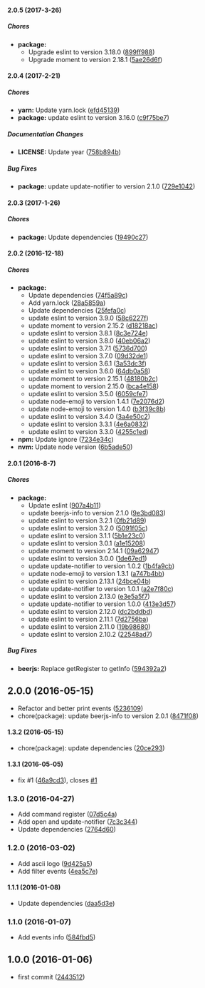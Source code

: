 #### 2.0.5 (2017-3-26)

##### Chores

* **package:**
  * Upgrade eslint to version 3.18.0 ([899ff988](https://github.com/lgaticaq/beerjs-cli/commit/899ff988ff89cae68c3ac315002ec8dffbd7bafe))
  * Upgrade moment to version 2.18.1 ([5ae26d6f](https://github.com/lgaticaq/beerjs-cli/commit/5ae26d6f968035fa502e6db981f8009c0dd3c7cf))

#### 2.0.4 (2017-2-21)

##### Chores

* **yarn:** Update yarn.lock ([efd45139](https://github.com/lgaticaq/beerjs-cli/commit/efd4513983f318ab87c3e66f4f2b27577f3b74d8))
* **package:** update eslint to version 3.16.0 ([c9f75be7](https://github.com/lgaticaq/beerjs-cli/commit/c9f75be71cee988a02fa22fe79b43251ad905bab))

##### Documentation Changes

* **LICENSE:** Update year ([758b894b](https://github.com/lgaticaq/beerjs-cli/commit/758b894b7405abe6baf8c57ce4fa001b5b33b5f5))

##### Bug Fixes

* **package:** update update-notifier to version 2.1.0 ([729e1042](https://github.com/lgaticaq/beerjs-cli/commit/729e1042ca0bf9673160b63f1b0b1dc3b2974b28))

#### 2.0.3 (2017-1-26)

##### Chores

* **package:** Update dependencies ([19490c27](https://github.com/lgaticaq/beerjs-cli/commit/19490c273b6623f6f816bccd9bc7dc5e045f00db))

#### 2.0.2 (2016-12-18)

##### Chores

* **package:**
  * Update dependencies ([74f5a89c](https://github.com/lgaticaq/beerjs-cli/commit/74f5a89c15ffa706c17511631d20ad066bd37066))
  * Add yarn.lock ([28a5859a](https://github.com/lgaticaq/beerjs-cli/commit/28a5859ae1aba963889ccacfee261214dc9c4bb1))
  * Update dependencies ([25fefa0c](https://github.com/lgaticaq/beerjs-cli/commit/25fefa0c4b618a6ed0466f57d541e451e631088a))
  * update eslint to version 3.9.0 ([58c6227f](https://github.com/lgaticaq/beerjs-cli/commit/58c6227f0c3b8d35a8aa463b9a5f8002235c31e2))
  * update moment to version 2.15.2 ([d18218ac](https://github.com/lgaticaq/beerjs-cli/commit/d18218acbb197d9e1c25c03ab0d66ce6f9ff7fc9))
  * update eslint to version 3.8.1 ([8c3e724e](https://github.com/lgaticaq/beerjs-cli/commit/8c3e724e96f68a1e0ee3babf22c42ab504cd5c03))
  * update eslint to version 3.8.0 ([40eb06a2](https://github.com/lgaticaq/beerjs-cli/commit/40eb06a2ef2be4f9f145b549ecc078a2656f3588))
  * update eslint to version 3.7.1 ([5736d700](https://github.com/lgaticaq/beerjs-cli/commit/5736d700f13d45dd9b4cc1d8cf4b54f58d6aa821))
  * update eslint to version 3.7.0 ([09d32de1](https://github.com/lgaticaq/beerjs-cli/commit/09d32de131e4871ed24fd6a5fbdc1081af8ef3ed))
  * update eslint to version 3.6.1 ([3a53dc3f](https://github.com/lgaticaq/beerjs-cli/commit/3a53dc3fde3bcfb0f84fe865a827bf30978dfdbc))
  * update eslint to version 3.6.0 ([64db0a58](https://github.com/lgaticaq/beerjs-cli/commit/64db0a587f2f758d1caf1ac0f739cce2f7e534a5))
  * update moment to version 2.15.1 ([48180b2c](https://github.com/lgaticaq/beerjs-cli/commit/48180b2c95a8d0899db1893a8bc41b251161f200))
  * update moment to version 2.15.0 ([bca4e158](https://github.com/lgaticaq/beerjs-cli/commit/bca4e158d22fa420c5ce0e67869ae90fbe047bbd))
  * update eslint to version 3.5.0 ([6059cfe7](https://github.com/lgaticaq/beerjs-cli/commit/6059cfe7c9374bdf4a5a7d91e0d44f323a465822))
  * update node-emoji to version 1.4.1 ([7e2076d2](https://github.com/lgaticaq/beerjs-cli/commit/7e2076d2f750bc0abb801f9e4940f58881ccb6df))
  * update node-emoji to version 1.4.0 ([b3f39c8b](https://github.com/lgaticaq/beerjs-cli/commit/b3f39c8b139b5c426ea14fa363d87064494e0f91))
  * update eslint to version 3.4.0 ([3a4e50c2](https://github.com/lgaticaq/beerjs-cli/commit/3a4e50c21843da34470a9fcdb9b98d574f083401))
  * update eslint to version 3.3.1 ([4e6a0832](https://github.com/lgaticaq/beerjs-cli/commit/4e6a08322145d786a08a2905f8d821358f6646bf))
  * update eslint to version 3.3.0 ([4255c1ed](https://github.com/lgaticaq/beerjs-cli/commit/4255c1ed2758e2ef3ca52d93beb225e737f6b54b))
* **npm:** Update ignore ([7234e34c](https://github.com/lgaticaq/beerjs-cli/commit/7234e34cfdcc462733e3f7c2a805062b340dcaf6))
* **nvm:** Update node version ([6b5ade50](https://github.com/lgaticaq/beerjs-cli/commit/6b5ade50edce5d63b79c3a28dcd84a92a1441d08))

#### 2.0.1 (2016-8-7)

##### Chores

* **package:**
  * Update eslint ([907a4b11](https://github.com/lgaticaq/beerjs-cli/commit/907a4b118f932092154ca4cbddd6e59129b60dd2))
  * update beerjs-info to version 2.1.0 ([9e3bd083](https://github.com/lgaticaq/beerjs-cli/commit/9e3bd0838c488233ac0f141bec9ed9059196a45e))
  * update eslint to version 3.2.1 ([0fb21d89](https://github.com/lgaticaq/beerjs-cli/commit/0fb21d89d0028a32269cac68e097094449e8880d))
  * update eslint to version 3.2.0 ([5091f05c](https://github.com/lgaticaq/beerjs-cli/commit/5091f05c2ba026c29be5b98413aae52db51c4c26))
  * update eslint to version 3.1.1 ([5b1e23c0](https://github.com/lgaticaq/beerjs-cli/commit/5b1e23c0042faaebe7b864e6bf6cd24fb643e5b3))
  * update eslint to version 3.0.1 ([a1e15208](https://github.com/lgaticaq/beerjs-cli/commit/a1e15208d6cb252603296c5a1b0016cf5fa11a23))
  * update moment to version 2.14.1 ([09a62947](https://github.com/lgaticaq/beerjs-cli/commit/09a62947371960bdb82450a53cc6211d1e401a56))
  * update eslint to version 3.0.0 ([1de67ed1](https://github.com/lgaticaq/beerjs-cli/commit/1de67ed1792c946bcc73deb8c7c63d08c566ec18))
  * update update-notifier to version 1.0.2 ([1b4fa9cb](https://github.com/lgaticaq/beerjs-cli/commit/1b4fa9cbe4abd459bd9b9e500d6e4bcd1a7b7aa4))
  * update node-emoji to version 1.3.1 ([a747b4bb](https://github.com/lgaticaq/beerjs-cli/commit/a747b4bb92c8d2b615c58ad080eacb87cd481d54))
  * update eslint to version 2.13.1 ([24bce04b](https://github.com/lgaticaq/beerjs-cli/commit/24bce04b7426747c70c6699121c2157b442d5bfd))
  * update update-notifier to version 1.0.1 ([a2e7f80c](https://github.com/lgaticaq/beerjs-cli/commit/a2e7f80c59bbe42d69760092aabf6eb0f15107f3))
  * update eslint to version 2.13.0 ([e3e5a5f7](https://github.com/lgaticaq/beerjs-cli/commit/e3e5a5f79b86a46743d226bd9f893d9016e822e6))
  * update update-notifier to version 1.0.0 ([413e3d57](https://github.com/lgaticaq/beerjs-cli/commit/413e3d5778c27015bd986603023327d98ed1df0f))
  * update eslint to version 2.12.0 ([dc2bddbd](https://github.com/lgaticaq/beerjs-cli/commit/dc2bddbd7163f78c4e782c2de0ca68ccd24ab0c0))
  * update eslint to version 2.11.1 ([7d2756ba](https://github.com/lgaticaq/beerjs-cli/commit/7d2756bad1357a089b1abf946cc8fa7276be311b))
  * update eslint to version 2.11.0 ([19b98680](https://github.com/lgaticaq/beerjs-cli/commit/19b98680e827f4a998592d10b7a80b0b4f263f12))
  * update eslint to version 2.10.2 ([22548ad7](https://github.com/lgaticaq/beerjs-cli/commit/22548ad7ea3018275b58b45163e79ba21e667a9a))

##### Bug Fixes

* **beerjs:** Replace getRegister to getInfo ([594392a2](https://github.com/lgaticaq/beerjs-cli/commit/594392a24f7ce9532c4ac42718c73e1d53a46c45))

## 2.0.0 (2016-05-15)

* Refactor and better print events ([5236109](https://github.com/lgaticaq/beerjs-cli/commit/5236109))
* chore(package): update beerjs-info to version 2.0.1 ([8471f08](https://github.com/lgaticaq/beerjs-cli/commit/8471f08))

#### 1.3.2 (2016-05-15)

* chore(package): update dependencies ([20ce293](https://github.com/lgaticaq/beerjs-cli/commit/20ce293))

#### 1.3.1 (2016-05-05)

* fix #1 ([46a9cd3](https://github.com/lgaticaq/beerjs-cli/commit/46a9cd3)), closes [#1](https://github.com/lgaticaq/beerjs-cli/issues/1)

### 1.3.0 (2016-04-27)

* Add command register ([07d5c4a](https://github.com/lgaticaq/beerjs-cli/commit/07d5c4a))
* Add open and update-notifier ([7c3c344](https://github.com/lgaticaq/beerjs-cli/commit/7c3c344))
* Update dependencies ([2764d60](https://github.com/lgaticaq/beerjs-cli/commit/2764d60))

### 1.2.0 (2016-03-02)

* Add ascii logo ([9d425a5](https://github.com/lgaticaq/beerjs-cli/commit/9d425a5))
* Add filter events ([4ea5c7e](https://github.com/lgaticaq/beerjs-cli/commit/4ea5c7e))

#### 1.1.1 (2016-01-08)

* Update dependencies ([daa5d3e](https://github.com/lgaticaq/beerjs-cli/commit/daa5d3e))

### 1.1.0 (2016-01-07)

* Add events info ([584fbd5](https://github.com/lgaticaq/beerjs-cli/commit/584fbd5))

## 1.0.0 (2016-01-06)

* first commit ([2443512](https://github.com/lgaticaq/beerjs-cli/commit/2443512))

